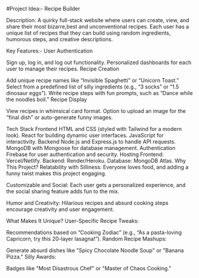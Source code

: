 #Project Idea:-  Recipe Builder

Description:
A quirky full-stack website where users can create, view, and share their most bizarre,best  and
unconventional recipes. Each user has a unique list of recipes that they can build using random 
ingredients, humorous steps, and creative descriptions.

Key Features:-
User Authentication

Sign up, log in, and log out functionality.
Personalized dashboards for each user to manage their recipes.
Recipe Creation

Add unique recipe names like “Invisible Spaghetti” or “Unicorn Toast.”
Select from a predefined list of silly ingredients (e.g., “3 socks” or “1.5 dinosaur eggs”).
Write recipe steps with fun prompts, such as “Dance while the noodles boil.”
Recipe Display

View recipes in whimsical card format.
Option to upload an image for the “final dish” or auto-generate funny images.

Tech Stack
Frontend
HTML and CSS (styled with Tailwind for a modern look).
React for building dynamic user interfaces.
JavaScript for interactivity.
Backend
Node.js and Express.js to handle API requests.
MongoDB with Mongoose for database management.
Authentication
Firebase for user authentication and security.
Hosting
Frontend: Vercel/Netlify.
Backend: Render/Heroku.
Database: MongoDB Atlas.
Why This Project?
Relatability with Silliness:
Everyone loves food, and adding a funny twist makes this project engaging.

Customizable and Social:
Each user gets a personalized experience, and the social sharing feature adds fun to the mix.

Humor and Creativity:
Hilarious recipes and absurd cooking steps encourage creativity and user engagement.

What Makes It Unique?
User-Specific Recipe Tweaks:

Recommendations based on “Cooking Zodiac” (e.g., “As a pasta-loving Capricorn, try this 20-layer lasagna!”).
Random Recipe Mashups:

Generate absurd dishes like "Spicy Chocolate Noodle Soup" or "Banana Pizza."
Silly Awards:

Badges like "Most Disastrous Chef" or "Master of Chaos Cooking."































